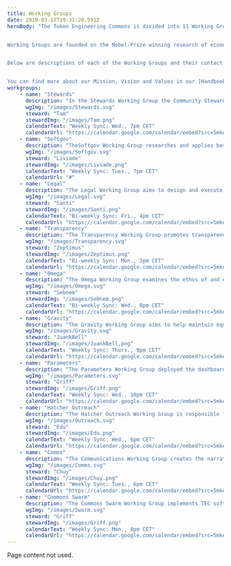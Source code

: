 ```yaml
---
title: Working Groups
date: 2019-03-17T19:31:20.591Z
heroBody: "The Token Engineering Commons is divided into 11 Working Groups that  collaborate horizontally and represent the Cultural Build of the TEC, implemented to promote our Vision: advance token engineering through enabling the creation of ethical, safe, resilient and diverse economic systems to benefit societies around the world. 


Working Groups are founded on the Nobel-Prize winning research of economist Elinor Ostrom, who developed 8 principles to effectively govern a commons through decentralization. 


Below are descriptions of each of the Working Groups and their contact information. 


You can find more about our Mission, Vision and Values in our [Handbook](https://token-engineering-commons.gitbook.io/) and [Forum](https://forum.tecommons.org/)."
workgroups:
    - name: "Stewards"
      description: "In the Stewards Working Group the Community Stewards come together to coordinate workstreams, share experiences and reflect on what is going well and what can be done better in order to achieve the mission of the TEC and best serve our community."
      wgImg: "/images/Stewards.svg"
      steward: "Tam"
      stewardImg: "/images/Tam.png"
      calendarText: "Weekly Sync: Wed., 7pm CET"
      calendarUrl: "https://calendar.google.com/calendar/embed?src=5mkep1ad1j860k6g7i7fr8plq0%40group.calendar.google.com"
    - name: "Softgov"
      description: "TheSoftgov Working Group researches and applies best practices for governance, social collaboration and contribution rewards while implementing Ostrom’s 8 principles for governing the commons in its foundation."
      wgImg: "/images/Softgov.svg"
      steward: "Liviade"
      stewardImg: "/images/Liviade.png"
      calendarText: "Weekly Sync: Tues., 7pm CET"
      calendarUrl: "#"
    - name: "Legal"
      description: "The Legal Working Group aims to design and execute a coherent legal strategy for the TE Commons Hatch, bonding curve mints and burns and proposal distribution. Additionally, we research pertinent smart contracts and help with mapping/identifying the common must-have docs for TE activities."
      wgImg: "/images/Legal.svg"
      steward: "Santi"
      stewardImg: "/images/Santi.png"
      calendarText: "Bi-weekly Sync: Fri., 4pm CET"
      calendarUrl: "https://calendar.google.com/calendar/embed?src=5mkep1ad1j860k6g7i7fr8plq0%40group.calendar.google.com"
    - name: "Transparency"
      description: "The Transparency Working Group promotes transparency, openness and mutual monitoring as a high-level ideal that we're moving towards at the TEC. The way that we get there is by empowering people to share this experience with the Transparency Audits and making information available to everyone."
      wgImg: "/images/Transparency.svg"
      steward: "Zeptimus"
      stewardImg: "/images/Zeptimus.png"
      calendarText: "Bi-weekly Sync: Mon., 3pm CET"
      calendarUrl: "https://calendar.google.com/calendar/embed?src=5mkep1ad1j860k6g7i7fr8plq0%40group.calendar.google.com"
    - name: "0mega"
      description: "The 0mega Working Group examines the ethos of and ethics in token engineering as well as the shared vision and diversity of its communities."
      wgImg: "/images/0mega.svg"
      steward: "Sebnem"
      stewardImg: "/images/Sebnem.png"
      calendarText: "Bi-weekly Sync: Wed., 8pm CET"
      calendarUrl: "https://calendar.google.com/calendar/embed?src=5mkep1ad1j860k6g7i7fr8plq0%40group.calendar.google.com"
    - name: "Gravity"
      description: "The Gravity Working Group aims to help maintain equilibrium and well-being in decentralized communities through nonviolent communication, transformational approach to conflicts, and a system that provides easy access to management protocols."
      wgImg: "/images/Gravity.svg"
      steward: "JuankBell"
      stewardImg: "/images/JuankBell.png"
      calendarText: "Weekly Sync: Thurs., 9pm CET"
      calendarUrl: "https://calendar.google.com/calendar/embed?src=5mkep1ad1j860k6g7i7fr8plq0%40group.calendar.google.com"
    - name: "Parameters"
      description: "The Parameters Working Group deployed the dashboard for the Hatch and is now working on the dashboard for the Commons Upgrade. The goal is to get the community involved with as many technical decisions as possible to get a healthy TE Commons off the ground!"
      wgImg: "/images/Parameters.svg"
      steward: "Griff"
      stewardImg: "/images/Griff.png"
      calendarText: "Weekly Sync: Wed., 10pm CET"
      calendarUrl: "https://calendar.google.com/calendar/embed?src=5mkep1ad1j860k6g7i7fr8plq0%40group.calendar.google.com"
    - name: "Hatcher Outreach"
      description: "The Hatcher Outreach Working Group is responsible for reaching out to backers (Hatchers) and helping guide projects to submit proposals for funding. "
      wgImg: "/images/Outreach.svg"
      steward: "Edu"
      stewardImg: "/images/Edu.png"
      calendarText: "Weekly Sync: Wed., 6pm CET"
      calendarUrl: "https://calendar.google.com/calendar/embed?src=5mkep1ad1j860k6g7i7fr8plq0%40group.calendar.google.com"
    - name: "Comms"
      description: "The Communications Working Group creates the narratives TEC presents to the world, develops communication platforms and promotes community projects focused on advancing token engineering."
      wgImg: "/images/Comms.svg"
      steward: "Chuy"
      stewardImg: "/images/Chuy.png"
      calendarText: "Weekly Sync: Tues., 6pm CET"
      calendarUrl: "https://calendar.google.com/calendar/embed?src=5mkep1ad1j860k6g7i7fr8plq0%40group.calendar.google.com"
    - name: "Commons Swarm"
      description: "The Commons Swarm Working Group implements TEC software and coordinates with project partners at the Commons Stack and 1Hive."
      wgImg: "/images/Swarm.svg"
      steward: "Griff"
      stewardImg: "/images/Griff.png"
      calendarText: "Weekly Sync: Mon., 8pm CET"
      calendarUrl: "https://calendar.google.com/calendar/embed?src=5mkep1ad1j860k6g7i7fr8plq0%40group.calendar.google.com"
---
```


Page content not used.
